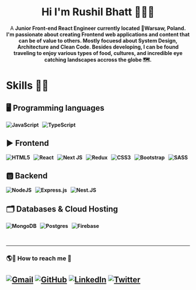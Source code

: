 ### <h1 align="center">Hi I'm Rushil Bhatt 🙋🏽‍♂️</h1>

<p align = "center">A <b>Junior Front-end React Engineer<b> currently located 📍Warsaw, Poland. I'm passionate about creating Frontend web applications and content that can be of value to others. Mostly focuesd about System Design, Architecture and Clean Code. Besides developing, I can be found traveling to enjoy various types of food, cultures, and incredible eye catching landscapes accross the globe 🗺. 
  
### <h1>Skills 🎯💪</h1>
## 🖥️ Programming languages

![JavaScript](https://img.shields.io/badge/javascript-%23323330.svg?style=for-the-badge&logo=javascript&logoColor=%23F7DF1E) &nbsp; ![TypeScript](https://img.shields.io/badge/typescript-%23007ACC.svg?style=for-the-badge&logo=typescript&logoColor=white)

## ▶ Frontend 

![HTML5](https://img.shields.io/badge/html5-%23E34F26.svg?style=for-the-badge&logo=html5&logoColor=white) &nbsp; ![React](https://img.shields.io/badge/react-%2320232a.svg?style=for-the-badge&logo=react&logoColor=%2361DAFB) &nbsp; ![Next JS](https://img.shields.io/badge/Next-black?style=for-the-badge&logo=next.js&logoColor=white) &nbsp; ![Redux](https://img.shields.io/badge/redux-%23593d88.svg?style=for-the-badge&logo=redux&logoColor=white)
&nbsp; ![CSS3](https://img.shields.io/badge/css3-%231572B6.svg?style=for-the-badge&logo=css3&logoColor=white) &nbsp; ![Bootstrap](https://img.shields.io/badge/bootstrap-%23563D7C.svg?style=for-the-badge&logo=bootstrap&logoColor=white) &nbsp; ![SASS](https://img.shields.io/badge/SASS-hotpink.svg?style=for-the-badge&logo=SASS&logoColor=white) 
  
## 🅱 Backend

![NodeJS](https://img.shields.io/badge/node.js-6DA55F?style=for-the-badge&logo=node.js&logoColor=white) &nbsp; ![Express.js](https://img.shields.io/badge/express.js-%23404d59.svg?style=for-the-badge&logo=express&logoColor=%2361DAFB) &nbsp; ![Nest.JS](https://img.shields.io/badge/-NestJS-E10098?style=for-the-badge&logo=NestJS&logoColor=white)

## 🗂️ Databases & Cloud Hosting 

![MongoDB](https://img.shields.io/badge/MongoDB-%234ea94b.svg?style=for-the-badge&logo=mongodb&logoColor=white) &nbsp; ![Postgres](https://img.shields.io/badge/postgres-%23316192.svg?style=for-the-badge&logo=postgresql&logoColor=white) &nbsp; ![Firebase](https://img.shields.io/badge/firebase-%23039BE5.svg?style=for-the-badge&logo=firebase) &nbsp;

<br />
<hr/>
  
  
<h3> 🌎🔗 How to reach me 🚀<h2>
<p>
	<a href="mailto:rushilbhatt533@gmail.com"><img src="https://img.icons8.com/ios/50/22C3E6/gmail.png" alt="Gmail"/></a>
	<a href="https://github.com/rushilbhatt28/"><img src="https://img.icons8.com/ios/50/22C3E6/github.png" alt="GitHub"/></a>
	<a href="https://www.linkedin.com/in/rushil-bhatt-5a8402157/"><img src="https://img.icons8.com/ios/50/22C3E6/linkedin.png" alt="LinkedIn"/></a>
	<a href="https://twitter.com/RushilBhatt7"><img src="https://img.icons8.com/ios/50/22C3E6/twitter--v1.png" alt="Twitter"/></a>
</p>

<!-- - 🔭 
- 🌱 I’m currently diving deep into react conceptes and learning web3 technologies
- 💬 Ask me about 
- ⚡ Fun fact: ... -->
